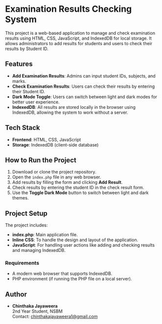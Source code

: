 # Examination Results Checking System

This project is a web-based application to manage and check examination results using HTML, CSS, JavaScript, and IndexedDB for local storage. It allows administrators to add results for students and users to check their results by Student ID.

## Features

- **Add Examination Results**: Admins can input student IDs, subjects, and marks.
- **Check Examination Results**: Users can check their results by entering their Student ID.
- **Dark Mode Toggle**: Users can switch between light and dark modes for better user experience.
- **IndexedDB**: All results are stored locally in the browser using IndexedDB, allowing the system to work without a server.
  
## Tech Stack

- **Frontend**: HTML, CSS, JavaScript
- **Storage**: IndexedDB (client-side database)

## How to Run the Project

1. Download or clone the project repository.
2. Open the `index.php` file in any web browser.
3. Add results by filling the form and clicking **Add Result**.
4. Check results by entering the student ID in the check result form.
5. Use the **Toggle Dark Mode** button to switch between light and dark themes.

## Project Setup

The project includes:
- **index.php**: Main application file.
- **Inline CSS**: To handle the design and layout of the application.
- **JavaScript**: For handling user actions like adding and checking results and managing IndexedDB.

### Requirements

- A modern web browser that supports IndexedDB.
- PHP environment (if running the PHP file on a local server).

## Author

- **Chinthaka Jayaweera**  
  2nd Year Student, NSBM  
  Contact: chinthakajayaweera1@gmail.com

